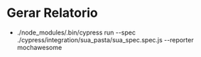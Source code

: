 # Gerar Relatorio
- ./node_modules/.bin/cypress run --spec ./cypress/integration/sua_pasta/sua_spec.spec.js --reporter mochawesome
